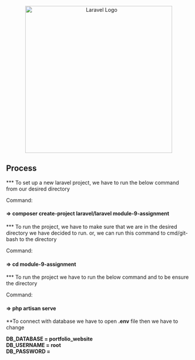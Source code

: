 <p align="center"><a href="https://laravel.com" target="_blank"><img src="https://raw.githubusercontent.com/laravel/art/master/logo-lockup/5%20SVG/2%20CMYK/1%20Full%20Color/laravel-logolockup-cmyk-red.svg" width="400" alt="Laravel Logo"></a></p>

<p align="center">
</p>

## Process 

*** To set up a new laravel project, we have to run the below command from our desired directory

Command:
<h4>=> composer create-project laravel/laravel module-9-assignment</h4>

*** To run the project, we have to make sure that we are in the desired directory we have decided to run.
or, we can run this command to cmd/git-bash to the directory

Command:
<h4>=> cd module-9-assignment</h4>

*** To run the project we have to run the below command and to be ensure the directory

Command:
<h4>=> php artisan serve</h4>

**To connect with database we have to open <strong>.env</strong> file then we have to change 

<strong>DB_DATABASE = portfolio_website</strong><br/>
<strong>DB_USERNAME = root</strong><br/>
<strong>DB_PASSWORD = </strong>
